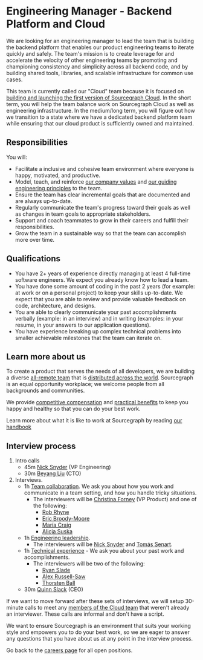 # Engineering Manager - Backend Platform and Cloud

We are looking for an engineering manager to lead the team that is building the backend platform that enables our product engineering teams to iterate quickly and safely. The team's mission is to create leverage for and accelerate the velocity of other engineering teams by promoting and championing consistency and simplicity across all backend code, and by building shared tools, libraries, and scalable infrastructure for common use cases.

This team is currently called our "Cloud" team because it is focused on [building and launching the first version of Sourcegraph Cloud](../cloud/goals.md#private-code-on-sourcegraph-cloud). In the short term, you will help the team balance work on Sourcegraph Cloud as well as engineering infrastructure. In the medium/long term, you will figure out how we transition to a state where we have a dedicated backend platform team while ensuring that our cloud product is sufficiently owned and maintained.

## Responsibilities

You will:

- Facilitate a inclusive and cohesive team environment where everyone is happy, motivated, and productive.
- Model, teach, and reinforce [our company values](../../../company/values.md) and [our guiding engineering principles](../index.md#guiding-principles) to the team.
- Ensure the team has clear incremental goals that are documented and are always up-to-date.
- Regularly communicate the team's progress toward their goals as well as changes in team goals to appropriate stakeholders.
- Support and coach teammates to grow in their careers and fulfill their responsibilities.
- Grow the team in a sustainable way so that the team can accomplish more over time.

## Qualifications

- You have 2+ years of experience directly managing at least 4 full-time software engineers. We expect you already know how to lead a team.
- You have done some amount of coding in the past 2 years (for example: at work or on a personal project) to keep your skills up-to-date. We expect that you are able to review and provide valuable feedback on code, architecture, and designs.
- You are able to clearly communicate your past accomplishments verbally (example: in an interview) and in writing (examples: in your resume, in your answers to our application questions).
- You have experience breaking up complex technical problems into smaller achievable milestones that the team can iterate on.

## Learn more about us

To create a product that serves the needs of all developers, we are building a diverse [all-remote team](../../../company/remote/index.md) that is [distributed across the world](../../../company/team/index.md). Sourcegraph is an equal opportunity workplace; we welcome people from all backgrounds and communities.

We provide [competitive compensation](../../people-ops/compensation.md) and [practical benefits](../../people-ops/benefits-and-perks.md) to keep you happy and healthy so that you can do your best work.

Learn more about what it is like to work at Sourcegraph by reading [our handbook](../../index.md)

## Interview process

<!-- 1. You [apply here](#todo). --><!-- This is commented out because I will be sending some outbound messages before accepting applications. -->
1. Intro calls
   - 45m [Nick Snyder](../../../company/team/index.md#nick-snyder-he-him) (VP Engineering)
   - 30m [Beyang Liu](../../../company/team/index.md#beyang-liu) (CTO)
1. Interviews.
   - 1h [Team collaboration](https://github.com/sourcegraph/interviews/blob/master/engineering/team-collaboration.md). We ask you about how you work and communicate in a team setting, and how you handle tricky situations.
     - The interviewers will be [Christina Forney](../../../company/team/index.md##christina-forney-she-her) (VP Product) and one of the following:
       - [Rob Rhyne](../../../company/team/index.md#rob-rhyne)
       - [Eric Broody-Moore](../../../company/team/index.md#eric-brody-moore)
       - [María Craig](../../../company/team/index.md#maría-craig-she-her)
       - [Alicja Suska](../../../company/team/index.md#alicja-suska-she-her)
   - 1h [Engineering leadership](engineering-leadership.md).
     - The interviewers will be [Nick Snyder](../../../company/team/index.md#nick-snyder-he-him) and [Tomás Senart](../../../company/team/index.md#tomás-senart).
   - 1h [Technical experience](https://github.com/sourcegraph/interviews/blob/master/engineering/technical-experience.md) - We ask you about your past work and accomplishments.
     - The interviewers will be two of the following:
       - [Ryan Slade](../../../company/team/index.md#ryan-slade-he-him)
       - [Alex Russell-Saw](../../../company/team/index.md#alex-russell-saw-he-him)
       - [Thorsten Ball](../../../company/team/index.md#thorsten-ball-he-him)
   - 30m [Quinn Slack](../../../company/team/index.md#quinn-slack) (CEO)

If we want to move forward after these sets of interviews, we will setup 30-minute calls to meet any [members of the Cloud team](../cloud/index.md#members) that weren't already an interviewer. These calls are informal and don't have a script.

We want to ensure Sourcegraph is an environment that suits your working style and empowers you to do your best work, so we are eager to answer any questions that you have about us at any point in the interview process.

<!-- **[Click here to apply](#todo)** --><!-- This is commented out because I will be sending some outbound messages before accepting applications. -->

Go back to the [careers page](../../../company/careers.md) for all open positions.
